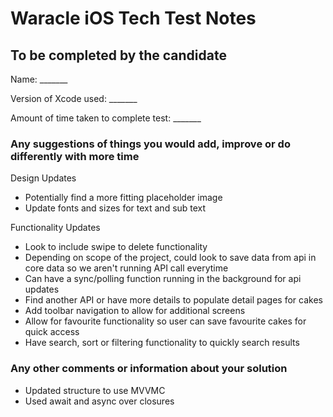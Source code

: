 # Waracle iOS Tech Test Notes

## To be completed by the candidate

Name: _______

Version of Xcode used: _______

Amount of time taken to complete test: _______

### Any suggestions of things you would add, improve or do differently with more time

Design Updates
- Potentially find a more fitting placeholder image
- Update fonts and sizes for text and sub text

Functionality Updates
- Look to include swipe to delete functionality 
- Depending on scope of the project, could look to save data from api in core data so we aren't running API call everytime
- Can have a sync/polling function running in the background for api updates
- Find another API or have more details to populate detail pages for cakes
- Add toolbar navigation to allow for additional screens
- Allow for favourite functionality so user can save favourite cakes for quick access
- Have search, sort or filtering functionality to quickly search results


### Any other comments or information about your solution
- Updated structure to use MVVMC 
- Used await and async over closures
